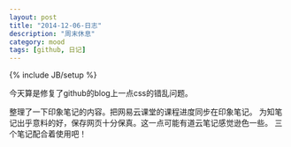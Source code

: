 ```yaml
---
layout: post
title: "2014-12-06-日志"
description: "周末休息"
category: mood
tags: [github, 日记]
---
```

{% include JB/setup %}

今天算是修复了github的blog上一点css的错乱问题。

整理了一下印象笔记的内容。把网易云课堂的课程进度同步在印象笔记。
为知笔记出乎意料的好，保存网页十分保真。这一点可能有道云笔记感觉逊色一些。
三个笔记配合着使用吧！





